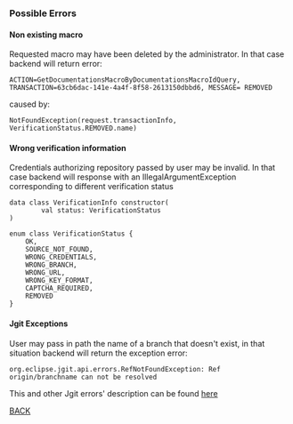 ### Possible Errors


#### Non existing macro
Requested macro may have been deleted by the administrator. In that case backend will return error:

```
ACTION=GetDocumentationsMacroByDocumentationsMacroIdQuery, TRANSACTION=63cb6dac-141e-4a4f-8f58-2613150dbbd6, MESSAGE= REMOVED
```

caused by:

```
NotFoundException(request.transactionInfo, VerificationStatus.REMOVED.name)
```

#### Wrong verification information

Credentials authorizing repository passed by user may be invalid.
In that case backend will response with an IllegalArgumentException corresponding to different verification status

```
data class VerificationInfo constructor(
        val status: VerificationStatus
)

enum class VerificationStatus {
    OK,
    SOURCE_NOT_FOUND,
    WRONG_CREDENTIALS,
    WRONG_BRANCH,
    WRONG_URL,
    WRONG_KEY_FORMAT,
    CAPTCHA_REQUIRED,
    REMOVED
}
```

#### Jgit Exceptions

User may pass in path the name of a branch that doesn't exist, in that situation backend will return the exception error:
 ````
 org.eclipse.jgit.api.errors.RefNotFoundException: Ref origin/branchname can not be resolved
 ````
This and other Jgit errors' description can be found [here](http://download.eclipse.org/jgit/docs/jgit-2.3.1.201302201838-r/apidocs/org/eclipse/jgit/api/errors/package-summary.html)

[BACK](../6.0%20-%20Runtime%20View.md)